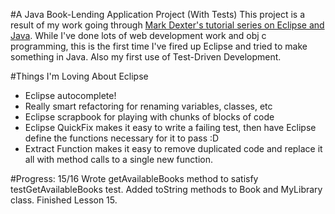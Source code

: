 #A Java Book-Lending Application Project (With Tests)
This project is a result of my work going through [Mark Dexter's tutorial series on Eclipse and Java](https://www.youtube.com/playlist?list=PLUGinutrSzN97XcdPgNUI3HB9Tjwvdl_r). While I've done lots of web development work and obj c programming, this is the first time I've fired up Eclipse and tried to make something in Java. Also my first use of Test-Driven Development.

#Things I'm Loving About Eclipse
* Eclipse autocomplete!
* Really smart refactoring for renaming variables, classes, etc
* Eclipse scrapbook for playing with chunks of blocks of code
* Eclipse QuickFix makes it easy to write a failing test, then have Eclipse define the functions necessary for it to pass :D
* Extract Function makes it easy to remove duplicated code and replace it all with method calls to a single new function.

#Progress: 15/16
Wrote getAvailableBooks method to satisfy testGetAvailableBooks test. Added toString methods to Book and MyLibrary class. Finished Lesson 15.
